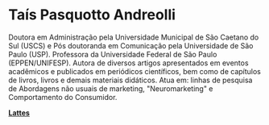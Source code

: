 # Taís Pasquotto Andreolli

Doutora em Administração pela Universidade Municipal de São Caetano do Sul (USCS) e Pós doutoranda em Comunicação pela Universidade de São Paulo (USP). Professora da Universidade Federal de São Paulo (EPPEN/UNIFESP). Autora de diversos artigos apresentados em eventos acadêmicos e publicados em periódicos científicos, bem como de capítulos de livros, livros e demais materiais didáticos. Atua em: linhas de pesquisa de Abordagens não usuais de marketing, "Neuromarketing" e Comportamento do Consumidor.

[**Lattes**]()
